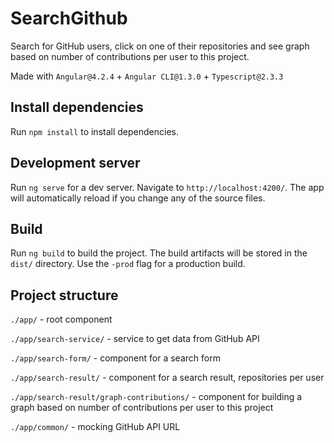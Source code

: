 # SearchGithub

Search for GitHub users, click on one of their repositories and see graph based on number of contributions per user to this project.

Made with `Angular@4.2.4` + `Angular CLI@1.3.0` + `Typescript@2.3.3`

## Install dependencies

Run `npm install` to install dependencies.

## Development server

Run `ng serve` for a dev server. Navigate to `http://localhost:4200/`. The app will automatically reload if you change any of the source files.

## Build

Run `ng build` to build the project. The build artifacts will be stored in the `dist/` directory. Use the `-prod` flag for a production build.

## Project structure

`./app/` - root component

`./app/search-service/` - service to get data from GitHub API

`./app/search-form/` - component for a search form

`./app/search-result/` - component for a search result, repositories per user

`./app/search-result/graph-contributions/` - component for building a graph based on number of contributions per user to this project

`./app/common/` - mocking GitHub API URL
